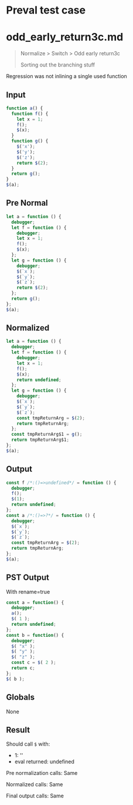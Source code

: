 # Preval test case

# odd_early_return3c.md

> Normalize > Switch > Odd early return3c
>
> Sorting out the branching stuff

Regression was not inlining a single used function

## Input

`````js filename=intro
function a() {
  function f() {
    let x = 1;
    f();
    $(x);
  }
  function g() {
    $('x');
    $('y');
    $('z');
    return $(2);
  }
  return g();
}
$(a);
`````

## Pre Normal


`````js filename=intro
let a = function () {
  debugger;
  let f = function () {
    debugger;
    let x = 1;
    f();
    $(x);
  };
  let g = function () {
    debugger;
    $(`x`);
    $(`y`);
    $(`z`);
    return $(2);
  };
  return g();
};
$(a);
`````

## Normalized


`````js filename=intro
let a = function () {
  debugger;
  let f = function () {
    debugger;
    let x = 1;
    f();
    $(x);
    return undefined;
  };
  let g = function () {
    debugger;
    $(`x`);
    $(`y`);
    $(`z`);
    const tmpReturnArg = $(2);
    return tmpReturnArg;
  };
  const tmpReturnArg$1 = g();
  return tmpReturnArg$1;
};
$(a);
`````

## Output


`````js filename=intro
const f /*:()=>undefined*/ = function () {
  debugger;
  f();
  $(1);
  return undefined;
};
const a /*:()=>?*/ = function () {
  debugger;
  $(`x`);
  $(`y`);
  $(`z`);
  const tmpReturnArg = $(2);
  return tmpReturnArg;
};
$(a);
`````

## PST Output

With rename=true

`````js filename=intro
const a = function() {
  debugger;
  a();
  $( 1 );
  return undefined;
};
const b = function() {
  debugger;
  $( "x" );
  $( "y" );
  $( "z" );
  const c = $( 2 );
  return c;
};
$( b );
`````

## Globals

None

## Result

Should call `$` with:
 - 1: '<function>'
 - eval returned: undefined

Pre normalization calls: Same

Normalized calls: Same

Final output calls: Same

